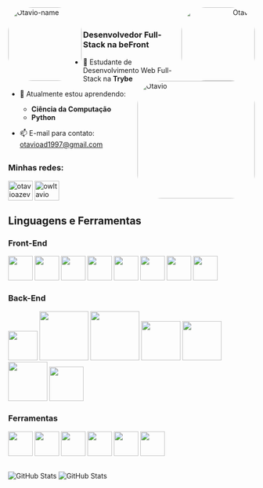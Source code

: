 <div>
<div align="left">
<img align="left" alt="Otavio-name" height="150" style="border-radius:50px;" src="https://cdn.discordapp.com/attachments/938669134890278937/1004361919106388008/20220803_091446_0000-removebg-preview.png">
</div>

<div align="right">
<img align="right" alt="Otavio" height="150" style="border-radius:50px;" src="https://cdn.discordapp.com/attachments/938669134890278937/1004365763731263538/AREmoji_20220803_092945_26773.png">
</div>
</div>

<br/>

## 

##

<h3>Desenvolvedor Full-Stack na beFront</h3>

<img align="right" alt="Otavio" height="240" style="border-radius:50px;" src="https://cdn.discordapp.com/attachments/938669134890278937/1004497174803005560/AREmoji_20220803_181000_2246_preview_rev_1.png">

- 🔭 Estudante de Desenvolvimento Web Full-Stack na **Trybe**

- 🌱 Atualmente estou aprendendo:
   - **Ciência da Computação**
   - **Python**

- :mailbox: E-mail para contato: otavioad1997@gmail.com
##

<h3 align="left">Minhas redes:</h3>
<p align="left">
<a href="https://linkedin.com/in/otavioazevedo" target="blank"><img align="center" src="https://raw.githubusercontent.com/rahuldkjain/github-profile-readme-generator/master/src/images/icons/Social/linked-in-alt.svg" alt="otavioazevedo" height="40" width="50" /></a>
<a href="https://instagram.com/owltavio" target="blank"><img align="center" src="https://raw.githubusercontent.com/rahuldkjain/github-profile-readme-generator/master/src/images/icons/Social/instagram.svg" alt="owltavio" height="40" width="50" /></a>
</p>

<h2 align="left">Linguagens e Ferramentas</h2>
<p align="left">

<h3 align="left"> Front-End </h3>
<p align="left">
<img src="https://cdn.jsdelivr.net/gh/devicons/devicon/icons/javascript/javascript-original.svg" heigth="40" width="50" />
<img src="https://cdn.jsdelivr.net/gh/devicons/devicon/icons/typescript/typescript-plain.svg" heigth="40" width="50" />

<img src="https://cdn.jsdelivr.net/gh/devicons/devicon/icons/html5/html5-plain-wordmark.svg"  heigth="40" width="50" />
<img src="https://cdn.jsdelivr.net/gh/devicons/devicon/icons/css3/css3-plain-wordmark.svg"  heigth="40" width="50" />
<img src="https://cdn.jsdelivr.net/gh/devicons/devicon/icons/jest/jest-plain.svg"  heigth="40" width="50" />
<img src="https://cdn.jsdelivr.net/gh/devicons/devicon/icons/react/react-original-wordmark.svg"  heigth="40" width="50" />
<img src="https://cdn.jsdelivr.net/gh/devicons/devicon/icons/redux/redux-original.svg" heigth="40" width="50" />
<img src="https://cdn.jsdelivr.net/gh/devicons/devicon/icons/tailwindcss/tailwindcss-plain.svg" heigth="40" width="50" />

</p>

<h3 align="left"> Back-End </h3>
<p align="left">
<img src="https://cdn.jsdelivr.net/gh/devicons/devicon/icons/typescript/typescript-plain.svg" heigth="50" width="60" />
<img src="https://cdn.jsdelivr.net/gh/devicons/devicon/icons/nodejs/nodejs-plain-wordmark.svg" heigth="90" width="100"  />
<img src="https://cdn.jsdelivr.net/gh/devicons/devicon/icons/sequelize/sequelize-plain-wordmark.svg" heigth="90" width="100" />
<img src="https://cdn.jsdelivr.net/gh/devicons/devicon/icons/mysql/mysql-plain-wordmark.svg" heigth="70" width="80"  />
<img src="https://cdn.jsdelivr.net/gh/devicons/devicon/icons/postgresql/postgresql-plain-wordmark.svg" heigth="70" width="80" />
<img src="https://cdn.jsdelivr.net/gh/devicons/devicon/icons/mongodb/mongodb-plain-wordmark.svg" heigth="70" width="80" />
<img src="https://cdn.jsdelivr.net/gh/devicons/devicon/icons/docker/docker-plain-wordmark.svg" heigth="50" width="70"  />

</p>
   
<h3 align="left"> Ferramentas </h3>
<p align="left">
<img src="https://cdn.jsdelivr.net/gh/devicons/devicon/icons/vscode/vscode-original-wordmark.svg" heigth="40" width="50" />
<img src="https://cdn.jsdelivr.net/gh/devicons/devicon/icons/windows8/windows8-original.svg" heigth="40" width="50" />
<img src="https://cdn.jsdelivr.net/gh/devicons/devicon/icons/linux/linux-original.svg" heigth="40" width="50" />
<img src="https://cdn.jsdelivr.net/gh/devicons/devicon/icons/git/git-plain.svg"  heigth="40" width="50"/>
<img src="https://cdn.jsdelivr.net/gh/devicons/devicon/icons/github/github-original-wordmark.svg" heigth="40" width="50"/> 
<img src="https://cdn.jsdelivr.net/gh/devicons/devicon/icons/figma/figma-original.svg" heigth="40" width="50" />
</p>         
</p>

##

 ![GitHub Stats](https://github-readme-stats.vercel.app/api?username=otavioadias&radfasf&arasfda&theme=dracula)
 ![GitHub Stats](https://github-readme-stats.vercel.app/api/top-langs/?username=otavioadias&layout=compact&langs_count=7&theme=dracula)

